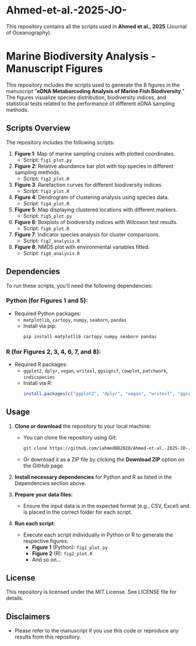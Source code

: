 # Ahmed-et-al.-2025-JO-
This repository contains all the scripts used in **Ahmed et al., 2025** (Journal of Oceanography).

# Marine Biodiversity Analysis - Manuscript Figures

This repository includes the scripts used to generate the 8 figures in the manuscript "**eDNA Metabarcoding Analysis of Marine Fish Biodiversity**." The figures visualize species distribution, biodiversity indices, and statistical tests related to the performance of different eDNA sampling methods.

## Scripts Overview
The repository includes the following scripts:
1. **Figure 1**: Map of marine sampling cruises with plotted coordinates.
   - Script: `fig1_plot.py`
2. **Figure 2**: Relative abundance bar plot with top species in different sampling methods.
   - Script: `fig2_plot.R`
3. **Figure 3**: Rarefaction curves for different biodiversity indices.
   - Script: `fig3_plot.R`
4. **Figure 4**: Dendrogram of clustering analysis using species data.
   - Script: `fig4_plot.R`
5. **Figure 5**: Map displaying clustered locations with different markers.
   - Script: `fig5_plot.py`
6. **Figure 6**: Boxplots of biodiversity indices with Wilcoxon test results.
   - Script: `fig6_plot.R`
7. **Figure 7**: Indicator species analysis for cluster comparisons.
   - Script: `fig7_analysis.R`
8. **Figure 8**: NMDS plot with environmental variables fitted.
   - Script: `fig8_analysis.R`

## Dependencies

To run these scripts, you'll need the following dependencies:

### **Python** (for Figures 1 and 5):
- Required Python packages:
  - `matplotlib`, `cartopy`, `numpy`, `seaborn`, `pandas`
  - Install via pip:
    ```bash
    pip install matplotlib cartopy numpy seaborn pandas
    ```

### **R** (for Figures 2, 3, 4, 6, 7, and 8):
- Required R packages:
  - `ggplot2`, `dplyr`, `vegan`, `writexl`, `ggsignif`, `cowplot`, `patchwork`, `indicspecies`
  - Install via R:
    ```R
    install.packages(c("ggplot2", "dplyr", "vegan", "writexl", "ggsignif", "cowplot", "patchwork", "indicspecies"))
    ```

## Usage

1. **Clone or download** the repository to your local machine:
   - You can clone the repository using Git:
     ```bash
     git clone https://github.com/iahmedBD2020/Ahmed-et-al.-2025-JO-.git
     ```
   - Or download it as a ZIP file by clicking the **Download ZIP** option on the GitHub page.

2. **Install necessary dependencies** for Python and R as listed in the Dependencies section above.

3. **Prepare your data files**:
   - Ensure the input data is in the expected format (e.g., CSV, Excel) and is placed in the correct folder for each script.

4. **Run each script**:
   - Execute each script individually in Python or R to generate the respective figures:
     - **Figure 1** (Python): `fig1_plot.py`
     - **Figure 2** (R): `fig2_plot.R`
     - And so on...

## License

This repository is licensed under the MIT License. See LICENSE file for details.

## Disclaimers

- Please refer to the manuscript if you use this code or reproduce any results from this repository.

